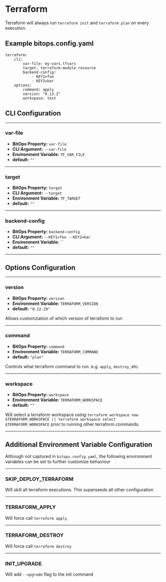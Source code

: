 # Terraform
Terraform will always run `terraform init` and `terraform plan` on every execution.

## Example bitops.config.yaml
```
terraform:
    cli:
        var-file: my-vars.tfvars
        target: terraform.module.resource
        backend-config:
            - KEY1=foo
            - KEY2=bar
    options:
        command: apply
        version: "0.13.2"
        workspace: test
```

## CLI Configuration

-------------------
### var-file
* **BitOps Property:** `var-file`
* **CLI Argument:** `--var-file`
* **Environment Variable:** `TF_VAR_FILE`
* **default:** `""`

-------------------
### target
* **BitOps Property:** `target`
* **CLI Argument:** `--target`
* **Environment Variable:** `TF_TARGET`
* **default:** `""`

-------------------
### backend-config
* **BitOps Property:** `backend-config`
* **CLI Argument:** `--KEY1=foo --KEY2=bar`
* **Environment Variable:** ``
* **default:** `""`

-------------------

## Options Configuration

-------------------
### version
* **BitOps Property:** `version`
* **Environment Variable:** `TERRAFORM_VERSION`
* **default:** `"0.12.29"`

Allows customziation of which version of terraform to run

-------------------
### command
* **BitOps Property:** `command`
* **Environment Variable:** `TERRAFORM_COMMAND`
* **default:** `"plan"`

Controls what terraform command to run. e.g. `apply`, `destroy`, etc.

-------------------
### workspace
* **BitOps Property:** `workspace`
* **Environment Variable:** `TERRAFORM_WORKSPACE`
* **default:** `""`

Will select a terraform workspace using `terraform workspace new $TERRAFORM_WORKSPACE || terraform workspace select $TERRAFORM_WORKSPACE` prior to running other terraform commands.

-------------------

## Additional Environment Variable Configuration
Although not captured in `bitops.config.yaml`, the following environment variables can be set to further customize behaviour

-------------------
### SKIP_DEPLOY_TERRAFORM
Will skill all terraform executions. This superseeds all other configuration

-------------------
### TERRAFORM_APPLY
Will force call `terraform apply`

-------------------
### TERRAFORM_DESTROY
Will force call `terraform destroy`

-------------------
### INIT_UPGRADE
Will add `--upgrade` flag to the init command
